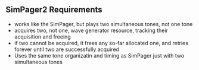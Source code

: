 ## SimPager2 Requirements

- works like the SimPager, but plays two simultaneous tones, not one tone
- acquires two, not one, wave generator resource, tracking their acquisition and freeing
- if two cannot be acquired, it frees any so-far allocated one, and retries forever until two are successfully acquired
- Uses the same tone organizatin and timing as SimPager just with two simultaneous tones
